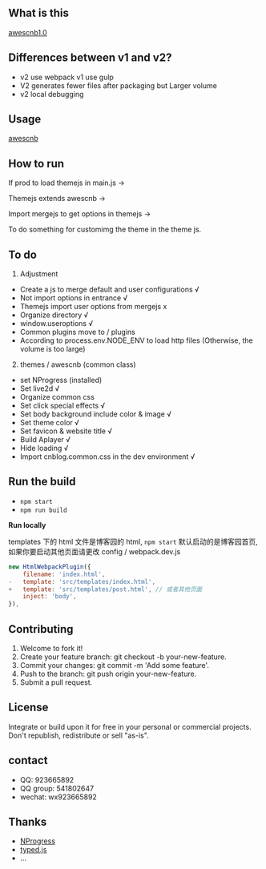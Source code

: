 ## What is this

[awescnb1.0](https://gitee.com/guangzan/awescnb)

## Differences between v1 and v2?

-   v2 use webpack v1 use gulp
-   V2 generates fewer files after packaging but Larger volume
-   v2 local debugging

## Usage

[awescnb](https://www.cnblogs.com/guangzan/p/12256583.html)

## How to run

If prod to load themejs in main.js ->

Themejs extends awescnb ->

Import mergejs to get options in themejs ->

To do something for customimg the theme in the theme js.

## To do

1. Adjustment

-   Create a js to merge default and user configurations √
-   Not import options in entrance √
-   Themejs import user options from mergejs x
-   Organize directory √
-   window.useroptions √
-   Common plugins move to / plugins
-   According to process.env.NODE_ENV to load http files (Otherwise, the volume is too large)

2. themes / awescnb (common class)

-   set NProgress (installed)
-   Set live2d √
-   Organize common css
-   Set click special effects √
-   Set body background include color & image √
-   Set theme color √
-   Set favicon & website title √
-   Build Aplayer √
-   Hide loading √
-   Import cnblog.common.css in the dev environment √

## Run the build

-   `npm start`
-   `npm run build`

**Run locally**

templates 下的 html 文件是博客园的 html, `npm start` 默认启动的是博客园首页,如果你要启动其他页面请更改
config / webpack.dev.js

```js
new HtmlWebpackPlugin({
    filename: 'index.html',
-   template: 'src/templates/index.html',
+   template: 'src/templates/post.html', // 或者其他页面
    inject: 'body',
}),
```

## Contributing

1. Welcome to fork it!
2. Create your feature branch: git checkout -b your-new-feature.
3. Commit your changes: git commit -m 'Add some feature'.
4. Push to the branch: git push origin your-new-feature.
5. Submit a pull request.

## License

Integrate or build upon it for free in your personal or commercial projects. Don't republish, redistribute or sell "as-is".

## contact

-   QQ: 923665892
-   QQ group: 541802647
-   wechat: wx923665892

## Thanks

-   [NProgress](http://ricostacruz.com/nprogress/)
-   [typed.js](https://github.com/mattboldt/typed.js)
-   ...
